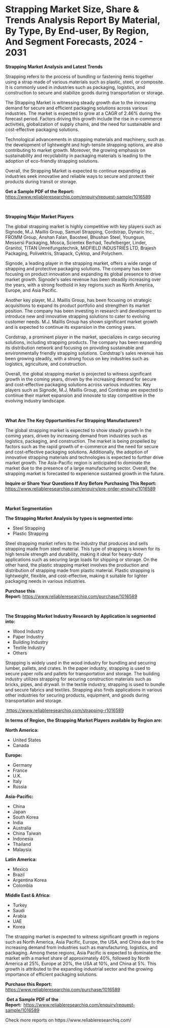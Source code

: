 <p><h1>Strapping Market Size, Share & Trends Analysis Report By Material, By Type, By End-user, By Region, And Segment Forecasts, 2024 - 2031</h1></p><p><strong>Strapping Market Analysis and Latest Trends</strong></p>
<p><p>Strapping refers to the process of bundling or fastening items together using a strap made of various materials such as plastic, steel, or composite. It is commonly used in industries such as packaging, logistics, and construction to secure and stabilize goods during transportation or storage. </p><p>The Strapping Market is witnessing steady growth due to the increasing demand for secure and efficient packaging solutions across various industries. The market is expected to grow at a CAGR of 2.46% during the forecast period. Factors driving this growth include the rise in e-commerce activities, globalization of supply chains, and the need for sustainable and cost-effective packaging solutions. </p><p>Technological advancements in strapping materials and machinery, such as the development of lightweight and high-tensile strapping options, are also contributing to market growth. Moreover, the growing emphasis on sustainability and recyclability in packaging materials is leading to the adoption of eco-friendly strapping solutions. </p><p>Overall, the Strapping Market is expected to continue expanding as industries seek innovative and reliable ways to secure and protect their products during transit or storage.</p></p>
<p><strong>Get a Sample PDF of the Report:&nbsp;</strong> <a href="https://www.reliableresearchiq.com/enquiry/request-sample/1016589">https://www.reliableresearchiq.com/enquiry/request-sample/1016589</a></p>
<p>&nbsp;</p>
<p><strong>Strapping Major Market Players</strong></p>
<p><p>The global strapping market is highly competitive with key players such as Signode, M.J. Maillis Group, Samuel Strapping, Cordstrap, Dynaric Inc., FROMM Group, Anshan Falan, Baosteel, Bhushan Steel, Youngsun, Messersì Packaging, Mosca, Scientex Berhad, Teufelberger, Linder, Granitol, TITAN Umreifungstechnik, MiDFIELD INDUSTRIES LTD, Brajesh Packaging, Polivektris, Strapack, Cyklop, and Polychem.</p><p>Signode, a leading player in the strapping market, offers a wide range of strapping and protective packaging solutions. The company has been focusing on product innovation and expanding its global presence to drive market growth. Signode's sales revenue has been steadily increasing over the years, with a strong foothold in key regions such as North America, Europe, and Asia Pacific.</p><p>Another key player, M.J. Maillis Group, has been focusing on strategic acquisitions to expand its product portfolio and strengthen its market position. The company has been investing in research and development to introduce new and innovative strapping solutions to cater to evolving customer needs. M.J. Maillis Group has shown significant market growth and is expected to continue its expansion in the coming years.</p><p>Cordstrap, a prominent player in the market, specializes in cargo securing solutions, including strapping products. The company has been expanding its distribution network and focusing on providing sustainable and environmentally friendly strapping solutions. Cordstrap's sales revenue has been growing steadily, with a strong focus on key industries such as logistics, agriculture, and construction.</p><p>Overall, the global strapping market is projected to witness significant growth in the coming years, driven by the increasing demand for secure and cost-effective packaging solutions across various industries. Key players such as Signode, M.J. Maillis Group, and Cordstrap are expected to continue their market expansion and innovate to stay competitive in the evolving industry landscape.</p></p>
<p>&nbsp;</p>
<p><strong>What Are The Key Opportunities For Strapping Manufacturers?</strong></p>
<p><p>The global strapping market is expected to show steady growth in the coming years, driven by increasing demand from industries such as logistics, packaging, and construction. The market is being propelled by factors such as the rapid growth of e-commerce and the need for secure and cost-effective packaging solutions. Additionally, the adoption of innovative strapping materials and technologies is expected to further drive market growth. The Asia-Pacific region is anticipated to dominate the market due to the presence of a large manufacturing sector. Overall, the strapping market is forecasted to experience sustained growth in the future.</p></p>
<p><strong>Inquire or Share Your Questions If Any Before Purchasing This Report:</strong> <a href="https://www.reliableresearchiq.com/enquiry/pre-order-enquiry/1016589">https://www.reliableresearchiq.com/enquiry/pre-order-enquiry/1016589</a></p>
<p>&nbsp;</p>
<p><strong>Market Segmentation</strong></p>
<p><strong>The Strapping Market Analysis by types is segmented into:</strong></p>
<p><ul><li>Steel Strapping</li><li>Plastic Strapping</li></ul></p>
<p><p>Steel strapping market refers to the industry that produces and sells strapping made from steel material. This type of strapping is known for its high tensile strength and durability, making it ideal for heavy-duty applications such as securing large loads for shipping or storage. On the other hand, the plastic strapping market involves the production and distribution of strapping made from plastic material. Plastic strapping is lightweight, flexible, and cost-effective, making it suitable for lighter packaging needs in various industries.</p></p>
<p><strong>Purchase this Report:&nbsp;</strong><a href="https://www.reliableresearchiq.com/purchase/1016589">https://www.reliableresearchiq.com/purchase/1016589</a></p>
<p>&nbsp;</p>
<p><strong>The Strapping Market Industry Research by Application is segmented into:</strong></p>
<p><ul><li>Wood Industry</li><li>Paper Industry</li><li>Building Industry</li><li>Textile Industry</li><li>Others</li></ul></p>
<p><p>Strapping is widely used in the wood industry for bundling and securing lumber, pallets, and crates. In the paper industry, strapping is used to secure paper rolls and pallets for transportation and storage. The building industry utilizes strapping for securing construction materials such as bricks, pipes, and drywall. In the textile industry, strapping is used to bundle and secure fabrics and textiles. Strapping also finds applications in various other industries for securing products, equipment, and goods during transportation and storage.</p></p>
<p><a href="https://www.reliableresearchiq.com/strapping-r1016589">&nbsp;https://www.reliableresearchiq.com/strapping-r1016589</a></p>
<p><strong>In terms of Region, the Strapping Market Players available by Region are:</strong></p>
<p>
    <p> <strong> North America: </strong>
        <ul>
            <li>United States</li>
            <li>Canada</li>
        </ul>
        </p> 
    <p> <strong> Europe: </strong>
        <ul>
            <li>Germany</li>
            <li>France</li>
            <li>U.K.</li>
            <li>Italy</li>
            <li>Russia</li>
        </ul>
        </p> 
    <p> <strong> Asia-Pacific: </strong>
        <ul>
            <li>China</li>
            <li>Japan</li>
            <li>South Korea</li>
            <li>India</li>
            <li>Australia</li>
            <li>China Taiwan</li>
            <li>Indonesia</li>
            <li>Thailand</li>
            <li>Malaysia</li>
        </ul>
        </p> 
    <p> <strong> Latin America: </strong>
        <ul>
            <li>Mexico</li>
            <li>Brazil</li>
            <li>Argentina Korea</li>
            <li>Colombia</li>
        </ul>
        </p> 
    <p> <strong> Middle East & Africa: </strong>
        <ul>
            <li>Turkey</li>
            <li>Saudi</li>
            <li>Arabia</li>
            <li>UAE</li>
            <li>Korea</li>
        </ul>
    </p>
    </p>
<p><p>The strapping market is expected to witness significant growth in regions such as North America, Asia Pacific, Europe, the USA, and China due to the increasing demand from industries such as manufacturing, logistics, and packaging. Among these regions, Asia Pacific is expected to dominate the market with a market share of approximately 40%, followed by North America at 25%, Europe at 20%, the USA at 10%, and China at 5%. This growth is attributed to the expanding industrial sector and the growing importance of efficient packaging solutions.</p></p>
<p><strong>Purchase this Report: </strong><a href="https://www.reliableresearchiq.com/purchase/1016589">https://www.reliableresearchiq.com/purchase/1016589</a></p>
<p>&nbsp;<strong>Get a Sample PDF of the Report:&nbsp;&nbsp;</strong><a href="https://www.reliableresearchiq.com/enquiry/request-sample/1016589">https://www.reliableresearchiq.com/enquiry/request-sample/1016589</a></p>
<p><strong></strong></p>
<p>Check more reports on https://www.reliableresearchiq.com/</p>